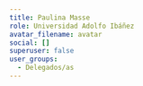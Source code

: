 ```yaml
---
title: Paulina Masse
role: Universidad Adolfo Ibáñez
avatar_filename: avatar
social: []
superuser: false
user_groups:
  - Delegados/as
---
```

